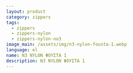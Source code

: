 ```yaml
---
layout: product
category: zippers
tags:
  - zippers
  - zippers-nylon
  - zippers-nylon-no3
image_main: /assets/img/n3-nylon-fousta-1.webp
language: el
name: N3 NYLON ΦΟΥΣΤΑ 1
description: N3 NYLON ΦΟΥΣΤΑ 1
---
```


